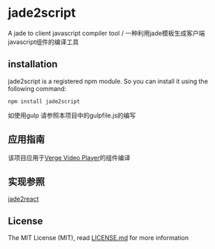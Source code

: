 jade2script
==========

A jade to client javascript compiler tool / 一种利用jade模板生成客户端javascript组件的编译工具

## installation
jade2script is a registered npm module. So you can install it using the following command:
```
npm install jade2script
```

如使用gulp 请参照本项目中的gulpfile.js的编写

## 应用指南
该项目应用于[Verge Video Player](https://github.com/vergeplayer/vvp)的组件编译


## 实现参照
[jade2react](https://github.com/VanCoding/jade2react)


License
-------

The MIT License (MIT), read [LICENSE.md](./LICENSE.md) for more information

